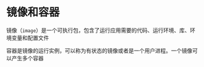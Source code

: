 
# 镜像和容器

镜像（`image`）是一个可执行包，包含了运行应用需要的代码、运行环境、库、环境变量和配置文件

容器是镜像的运行实例，可以称为有状态的镜像或者是一个用户进程。一个镜像可以产生多个容器

